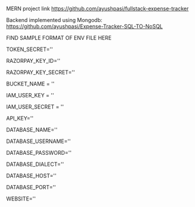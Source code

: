 MERN project link  https://github.com/ayushpasi/fullstack-expense-tracker

Backend implemented using Mongodb:  https://github.com/ayushpasi/Expense-Tracker-SQL-TO-NoSQL



FIND SAMPLE FORMAT OF ENV FILE HERE 

TOKEN_SECRET=''

RAZORPAY_KEY_ID=''

RAZORPAY_KEY_SECRET=''

BUCKET_NAME = ''

IAM_USER_KEY = ''

IAM_USER_SECRET = ''

API_KEY=''

DATABASE_NAME=''

DATABASE_USERNAME=''

DATABASE_PASSWORD=''

DATABASE_DIALECT=''

DATABASE_HOST=''

DATABASE_PORT=''

WEBSITE=''
